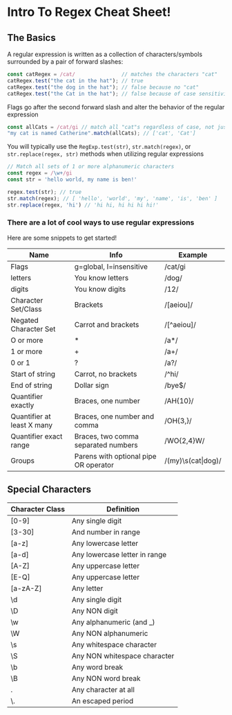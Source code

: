 # Intro To Regex Cheat Sheet!

## The Basics

A regular expression is written as a collection of characters/symbols surrounded by a pair of forward slashes:

```js
const catRegex = /cat/               // matches the characters "cat"
catRegex.test("the cat in the hat"); // true
catRegex.test("the dog in the hat"); // false because no "cat"
catRegex.test("the Cat in the hat"); // false because of case sensitivity
```

Flags go after the second forward slash and alter the behavior of the regular expression

```js
const allCats = /cat/gi // match all "cat"s regardless of case, not just the first one
"my cat is named Catherine".match(allCats); // ['cat', 'Cat']
```

You will typically use the `RegExp.test(str)`, `str.match(regex)`, or `str.replace(regex, str)` methods when utilizing regular expressions

```js
// Match all sets of 1 or more alphanumeric characters
const regex = /\w+/gi
const str = 'hello world, my name is ben!'

regex.test(str); // true
str.match(regex); // [ 'hello', 'world', 'my', 'name', 'is', 'ben' ]
str.replace(regex, 'hi') // 'hi hi, hi hi hi hi!'
```

### There are a lot of cool ways to use regular expressions

Here are some snippets to get started! 

| **Name**                   | **Info**                              | **Example**        |
|----------------------------|---------------------------------------|--------------------|
| Flags                      | g=global, I=insensitive               | /cat/gi            |
| letters                    | You know letters                      | /dog/              |
| digits                     | You know digits                       | /12/               |
| Character Set/Class        | Brackets                              | /[aeiou]/          |
| Negated Character Set      | Carrot and brackets                   | /[^aeiou]/         |
| O or more                  | *                                     | /a*/               |
| 1 or more                  | +                                     | /a+/               |
| 0 or 1                     | ?                                     | /a?/               |
| Start of string            | Carrot, no brackets                   | /^hi/              |
| End of string              | Dollar sign                           | /bye$/             |
| Quantifier exactly         | Braces, one number                    | /AH{10}/           |
| Quantifier at least X many | Braces, one number and comma          | /OH{3,}/           |
| Quantifier exact range     | Braces, two comma separated numbers   | /WO{2,4}W/         |
| Groups                     | Parens with optional pipe OR operator | /(my)\s(cat\|dog)/ |


## Special Characters 

| Character Class | Definition                    |
|-----------------|-------------------------------|
| [0-9]           | Any single digit              |
| [3-30]          | And number in range           |
| [a-z]           | Any lowercase letter          |
| [a-d]           | Any lowercase letter in range |
| [A-Z]           | Any uppercase letter          |
| [E-Q]           | Any uppercase letter          |
| [a-zA-Z]        | Any letter                    |
| \d              | Any single digit              |
| \D              | Any NON digit                 |
| \w              | Any alphanumeric (and _)      |
| \W              | Any NON alphanumeric          |
| \s              | Any whitespace character      |
| \S              | Any NON whitespace character  |
| \b              | Any word break                |
| \B              | Any NON word break            |
| .               | Any character at all          |
| \\.              | An escaped period             |